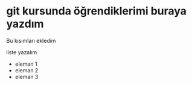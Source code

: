 # git kursunda öğrendiklerimi buraya yazdım

Bu kısımları ekledim

liste yazalım
+ eleman 1
+ eleman 2
+ eleman 3
